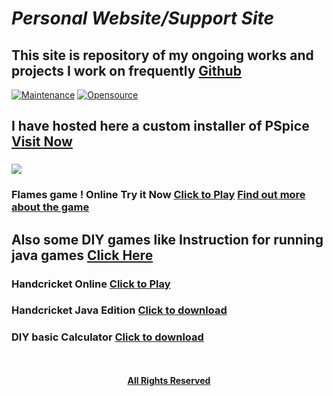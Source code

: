 # **_Personal Website/Support Site_**

## This site is repository of my ongoing works and projects I work on frequently [Github](https://github.com/shreyannag/) 
[![Maintenance](https://img.shields.io/maintenance/yes/2019.svg)]() [![Opensource](https://img.shields.io/badge/Opensource-Yes-blue.svg)]()

## I have hosted here a custom installer of PSpice [Visit Now](https://shreyannag.github.io/download)

### ![](https://www.te1.com.br/wp-content/uploads/2009/10/orcad.JPG)

### Flames game ! Online Try it Now [Click to Play](https://shreyannag.github.io/flames/) [Find out more about the game](http://www.wikihow.com/Play-%22Flame%22)

## Also some DIY games like **Instruction for running java games** [Click Here](https://shreyannag.github.io/download)

### Handcricket Online [Click to Play](https://shreyannag.github.io/cricket)

### Handcricket Java Edition [Click to download](https://shreyannag.github.io/Hand_Cricket.jar)

### DIY basic Calculator [Click to download](https://shreyannag.github.io/cal.jar)

<p align="center">
   <br><br>
   <a href="#"><b>All Rights Reserved</b></a>
</p>


